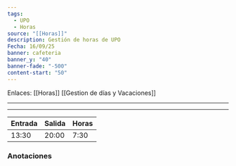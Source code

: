 ```yaml
---
tags:
  - UPO
  - Horas
source: "[[Horas]]"
description: Gestión de horas de UPO
Fecha: 16/09/25
banner: cafeteria
banner_y: "40"
banner-fade: "-500"
content-start: "50"
---
```

Enlaces: [[Horas]]    [[Gestion de días y Vacaciones]]


---
----




| Entrada | Salida | Horas |
| ------- | ------ | ----- |
| 13:30   | 20:00  | 7:30  |




### Anotaciones


